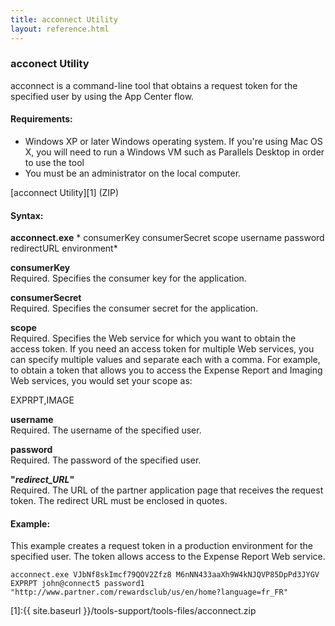 ```yaml
---
title: acconnect Utility
layout: reference.html
---
```


### acconect Utility

acconnect is a command-line tool that obtains a request token for the specified user by using the App Center flow.

#### Requirements:

* Windows XP or later Windows operating system. If you're using Mac OS X, you will need to run a Windows VM such as Parallels Desktop in order to use the tool
* You must be an administrator on the local computer.

[acconnect Utility][1] (ZIP)

#### Syntax:

**acconnect.exe** * consumerKey consumerSecret scope username password redirectURL environment*  

**consumerKey**    
Required. Specifies the consumer key for the application.

**consumerSecret**    
Required. Specifies the consumer secret for the application.

**scope**    
Required. Specifies the Web service for which you want to obtain the access token. If you need an access token for multiple Web services, you can specify multiple values and separate each with a comma. For example, to obtain a token that allows you to access the Expense Report and Imaging Web services, you would set your scope as:  

EXPRPT,IMAGE  

**username**    
Required. The username of the specified user.

**password**    
Required. The password of the specified user.

**"***redirect_URL***"**    
Required. The URL of the partner application page that receives the request token. The redirect URL must be enclosed in quotes.


#### Example:

This example creates a request token in a production environment for the specified user. The token allows access to the Expense Report Web service.

``
acconnect.exe VJbNf8skImcf79QOV2Zfz8 M6nNN433aaXh9W4kNJQVP85DpPd3JYGV EXPRPT john@connect5 password1 "http://www.partner.com/rewardsclub/us/en/home?language=fr_FR"
``

[1]:{{ site.baseurl }}/tools-support/tools-files/acconnect.zip
